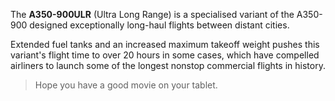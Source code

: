 The **A350-900ULR** (Ultra Long Range) is a specialised variant of the A350-900 designed exceptionally long-haul flights between distant cities.

Extended fuel tanks and an increased maximum takeoff weight pushes this variant's flight time to over 20 hours in some cases, which have compelled airliners to launch some of the longest nonstop commercial flights in history.

> Hope you have a good movie on your tablet.